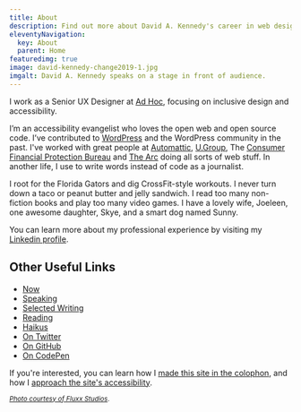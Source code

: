 ```yaml
---
title: About
description: Find out more about David A. Kennedy's career in web design and accessibility.
eleventyNavigation:
  key: About
  parent: Home
featuredimg: true
image: david-kennedy-change2019-1.jpg
imgalt: David A. Kennedy speaks on a stage in front of audience.
---
```


I work as a Senior UX Designer at [Ad Hoc](https://adhocteam.us/), focusing on inclusive design and accessibility.

I’m an accessibility evangelist who loves the open web and open source code. I’ve contributed to [WordPress](https://wordpress.org/) and the WordPress community in the past. I've worked with great people at [Automattic](https://automattic.com/), [U.Group](https://u.group/), The [Consumer Financial Protection Bureau](http://www.consumerfinance.gov/) and [The Arc](http://www.thearc.org/) doing all sorts of web stuff. In another life, I use to write words instead of code as a journalist.

I root for the Florida Gators and dig CrossFit-style workouts. I never turn down a taco or peanut butter and jelly sandwich. I read too many non-fiction books and play too many video games. I have a lovely wife, Joeleen, one awesome daughter, Skye, and a smart dog named Sunny.

You can learn more about my professional experience by visiting my [Linkedin profile](http://www.linkedin.com/in/davidakennedy).

## Other Useful Links

- [Now](/now/)
- [Speaking](/speaking/)
- [Selected Writing](/tag/selected-writing/)
- [Reading](/reading/)
- [Haikus](/haikus/)
- [On Twitter](https://twitter.com/davidakennedy)
- [On GitHub](https://github.com/davidakennedy)
- [On CodePen](https://codepen.io/davidakennedy)

If you're interested, you can learn how I [made this site in the colophon](/colophon/), and how I [approach the site's accessibility](/accessibility/).

<small>[_Photo courtesy of Fluxx Studios_](https://www.flickr.com/gp/fluxxstudios/8a31AC).</small>
